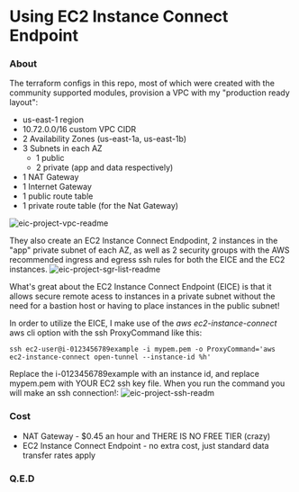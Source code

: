 # Using EC2 Instance Connect Endpoint

### About
The terraform configs in this repo, most of which were created with the community supported modules, provision a VPC with my "production ready layout":	
- us-east-1 region
- 10.72.0.0/16 custom VPC CIDR
- 2 Availability Zones (us-east-1a, us-east-1b)
- 3 Subnets in each AZ
    - 1 public
    - 2 private (app and data respectively)
- 1 NAT Gateway 
- 1 Internet Gateway
- 1 public route table
- 1 private route table (for the Nat Gateway)

![eic-project-vpc-readme](https://github.com/user-attachments/assets/6bdfb6ee-e66a-4bf7-959f-c476ee42a797)

They also create an EC2 Instance Connect Endpodint, 2 instances in the "app" private subnet of each AZ, as well as 2 security groups with the AWS recommended ingress and egress ssh rules for both the EICE and the EC2 instances.
![eic-project-sgr-list-readme](https://github.com/user-attachments/assets/9b4c69e8-b0ea-4bdc-9ca3-9f3e0d050255)

What's great about the EC2 Instance Connect Endpoint (EICE) is that it allows secure remote acess to instances in a private subnet without the need for a bastion host or having to place instances in the public subnet!

In order to utilize the EICE, I make use of the _aws ec2-instance-connect_ aws cli option with the ssh ProxyCommand like this:
```
ssh ec2-user@i-0123456789example -i mypem.pem -o ProxyCommand='aws ec2-instance-connect open-tunnel --instance-id %h'
```
Replace the i-0123456789example with an instance id, and replace mypem.pem with YOUR EC2 ssh key file. When you run the command you will make an ssh connection!:
![eic-project-ssh-readm](https://github.com/user-attachments/assets/aa63b643-a938-4d66-85dd-407762355b69)

### Cost
- NAT Gateway - $0.45 an hour and THERE IS NO FREE TIER (crazy)
- EC2 Instance Connect Endpoint - no extra cost, just standard data transfer rates apply

### Q.E.D
